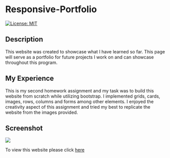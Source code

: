 # Responsive-Portfolio

<p>
    <a href="https://opensource.org/licenses/MIT" rel="nofollow"><img src="https://camo.githubusercontent.com/3ccf4c50a1576b0dd30b286717451fa56b783512/68747470733a2f2f696d672e736869656c64732e696f2f62616467652f4c6963656e73652d4d49542d79656c6c6f772e737667" alt="License: MIT" data-canonical-src="https://img.shields.io/badge/License-MIT-yellow.svg" style="max-width:100%;"></a>
</p>

<h2>Description</h2>

This website was created to showcase what I have learned so far. This page will serve as a portfolio for future projects I work on and can showcase throughout this program.

<h2>My Experience</h2>

This is my second homework assignment and my task was to build this website from scratch while utilizing bootstrap. I implemented grids, cards, images, rows, columns and forms among other elements. I enjoyed the creativity aspect of this assignment and tried my best to replicate the website from the images provided.


<h2>Screenshot</h2>

![](assets/01-html-css-git-homework-demo.png)

<p>
To view this website please click <a href="https://hustinkava.github.io/Responsive-Portfolio/" target="_blank" rel="nofollow">here</a>
</p>